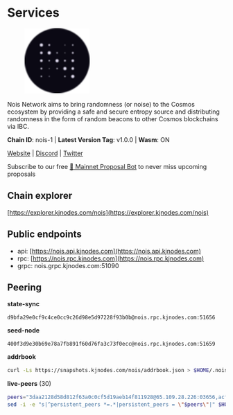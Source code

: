 # Services

<figure><img src="https://raw.githubusercontent.com/kj89/cosmos-images/main/logos/nois.png" width="150" alt=""><figcaption></figcaption></figure>

Nois Network aims to bring randomness (or noise)  to the Cosmos ecosystem by providing a safe and  secure entropy source and distributing randomness  in the form of random beacons to other Cosmos blockchains via IBC.

**Chain ID**: nois-1 | **Latest Version Tag**: v1.0.0 | **Wasm**: ON

[Website](https://nois.network) | [Discord](https://discord.gg/dHdpwtEb6F) | [Twitter](https://twitter.com/NoisRNG)



Subscribe to our free [🤖 Mainnet Proposal Bot](https://t.me/kjnodes_proposal_bot) to never miss upcoming proposals


## Chain explorer
[https://explorer.kjnodes.com/nois](https://explorer.kjnodes.com/nois)

## Public endpoints

* api: [https://nois.api.kjnodes.com](https://nois.api.kjnodes.com)
* rpc: [https://nois.rpc.kjnodes.com](https://nois.rpc.kjnodes.com)
* grpc: nois.grpc.kjnodes.com:51090

## Peering

**state-sync**

```text
d9bfa29e0cf9c4ce0cc9c26d98e5d97228f93b0b@nois.rpc.kjnodes.com:51656
```

**seed-node**

```text
400f3d9e30b69e78a7fb891f60d76fa3c73f0ecc@nois.rpc.kjnodes.com:51659
```

**addrbook**
```bash
curl -Ls https://snapshots.kjnodes.com/nois/addrbook.json > $HOME/.noisd/config/addrbook.json
```

**live-peers** (30)
```bash
peers="3daa2128d58d812f63a0c0cf5d19aeb14f811928@65.109.28.226:03656,acf21becb9397db3dc7ad29cd11993c8869d0ad3@65.21.52.246:26656,95eeb1ac374e4144b05b36f6c5986472e7ef698f@135.181.209.51:26786,22ec344512fc679e16eb358284e0d1eaa4291194@142.132.253.112:36656,d9bfa29e0cf9c4ce0cc9c26d98e5d97228f93b0b@65.109.88.38:51656,9d21af60ad2568ffcb55a0bd0eb03b6cfa2644c5@49.12.120.113:26656,1893178693fc4e376f8c093ae30e44e27619f79c@198.244.213.94:25156,a5224f7375f156c07c28f336355e4e727699fad5@65.109.95.26:27656,c98c58a8cd821f8814bb995d30299e76abb485aa@142.132.194.157:26456,8ec2fee6c37c07cc5af57ec870015a0191d4707d@65.108.65.36:51656,483678c263d8ceb45b11e450628928d05c641187@194.163.167.138:60656,763f4cd38f0685616b6657d9a34c1cdbf01ca90c@212.23.222.109:26456,2e1d9305a5be27fc708ea7bc2fade939be1259e6@65.108.82.62:51656,83e530ade685efa61579eccd9f990462cd0ff36e@5.189.157.124:21656,dd7607ce23081b71310137221ebe4610c3114bea@57.128.20.163:17356,271dd7f12a4d9d5b1b740dcb90c55b756bf69dbf@74.50.74.98:26656,0ede37f273933f5f9d6644f68e51128c6332c431@65.108.11.234:26656,3784e5ecd7f703c8a37427463e9c7c7b31389345@142.132.211.91:51656,5cb88ba0649f0ae6e7bb7df9aa6a630702bd3643@91.107.192.45:26656,ad53e98a88aa0c6f724b457ad6575b83c5f4a02b@167.235.15.19:30656,bc09ae5db2c015cdf7caad44d1d724dd1cf59f29@74.208.94.42:26646,ebc272824924ea1a27ea3183dd0b9ba713494f83@195.3.220.136:27286,c86b0c3ffb4fa65b188ac68d2872a9d91559bce1@65.21.55.133:26656,40692288807db7ac022e24e9247cd60e7fc995c7@81.0.248.57:17356,b26e5ac4afbadf96ad31ee3aeb5e6557f2894037@65.108.199.222:30656,0cf59ab91e4a96d6e5427d903644edd18d9421d1@142.132.248.138:26786,7e62349bfecba01be593cb5c62f0b3fd1af3e813@65.109.81.119:50656,922d90c7ef1840c984fcfa387a491c8d3c4481dc@65.108.141.109:55656,7275b1b0a0bf7867906a3f182604456af2360897@185.144.99.65:16656,1eef6409922688e5bf6f00891537552b9ba5540f@135.181.119.59:51656"
sed -i -e "s|^persistent_peers *=.*|persistent_peers = \"$peers\"|" $HOME/.noisd/config/config.toml
```
